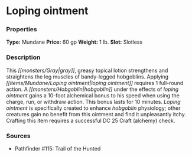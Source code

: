 ﻿---
Title: "Loping ointment"
Type: "Mundane"
Price: "60 gp"
Weight: "1 lb."
Slot: "Slotless"
Description: |
  "This gray, greasy topical lotion strengthens and straightens the leg muscles of bandy-legged hobgoblins. Applying loping ointment requires 1 full-round action. A hobgoblin under the effects of loping ointment gains a 10-foot alchemical bonus to his speed when using the charge, run, or withdraw action. This bonus lasts for 10 minutes. Loping ointment is specifically created to enhance hobgoblin physiology; other creatures gain no benefit from this ointment and find it unpleasantly itchy. Crafting this item requires a successful DC 25 Craft (alchemy) check."
Sources: "['Pathfinder #115: Trail of the Hunted']"
---

# Loping ointment

### Properties

**Type:** Mundane **Price:** 60 gp **Weight:** 1 lb. **Slot:** Slotless

### Description

This _[[monsters/Gray|gray]]_, greasy topical lotion strengthens and straightens the leg muscles of bandy-legged hobgoblins. Applying _[[items/Mundane/Loping ointment|loping ointment]]_ requires 1 full-round action. A _[[monsters/Hobgoblin|hobgoblin]]_ under the effects of _loping ointment_ gains a 10-foot alchemical bonus to his speed when using the charge, run, or withdraw action. This bonus lasts for 10 minutes. _Loping ointment_ is specifically created to enhance _hobgoblin_ physiology; other creatures gain no benefit from this ointment and find it unpleasantly itchy. Crafting this item requires a successful DC 25 Craft (alchemy) check.

### Sources

* Pathfinder #115: Trail of the Hunted